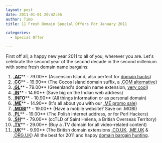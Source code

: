 ```yaml
---
layout: post
date: 2011-01-01 20:42:56
author: Timo
title: 11 Fresh Domain Special Offers For January 2011

categories:
  - Special Offer

---
```


First off all, a happy new year 2011 to all of you, wherever you are. Let's celebrate the second year of the second decade in the second millenium with some fresh domain name bargains:


1.  [**.AC**](https://iwantmyname.com/domains/ac-international-domain-name-registration-for-ascension-island)** - 79.00** (Ascension Island, also perfect for [domain hacks](http://blog.iwantmyname.com/2009/05/how-to-find-a-domain-hack.html))
2.  [**.CC**](https://iwantmyname.com/domains/cc-domain-name-registration-for-cocos-keeling-islands)** - 19.90** (The Cocos Island domain suffix, a [.COM alternative](http://blog.iwantmyname.com/2010/08/5-domain-extensions-for-your-personal-website.html))
3.  [**.GL**](https://iwantmyname.com/domains/gl-greenlandic-domain-name-registration-for-greenland)** - 79.00** (Greenland's domain name extension, [very cool](http://blog.iwantmyname.com/2010/09/cool-domain-hacks-using-the-gl-tld.html))
4.  [**.IN**](https://iwantmyname.com/domains/in-indian-domain-name-registration-for-india)** - 14.90** (Save big on the Indian web address)
5.  [**.INFO**](https://iwantmyname.com/domains/info-domain-name-registration-for-information)** - 10.90** (All things information or as personal domain)
6.  [**.ME**](https://iwantmyname.com/domains/me-montenegrean-domain-name-registration-for-montenegro)** - 14.90** (It's all about you with our [.ME promo sale](https://iwantmyname.com/domains/me-domain-sale-promo-offer))
7.  [**.MOBI**](https://iwantmyname.com/domains/mobi-domain-name-registration-for-mobile)** - 19.00** (Have a mobile website? Save on .MOBI)
8.  [**.PL**](https://iwantmyname.com/domains/pl-polish-domain-name-registration-for-poland)** - 19.00** (The Polish internet address, or for Perl Hackers)
9.  [**.SH**](https://iwantmyname.com/domains/sh-domain-name-registration-for-saint-helena)** - 79.00** (ccTLD of Saint Helena, a British Overseas Territory)
10.  [**.TV**](https://iwantmyname.com/domains/tv-tuvaluan-domain-name-registration-for-tuvalu)** - 29.00** (Buy a .TV domain for all video-related content)
11.  [**.UK**](https://iwantmyname.com/domains/co.uk-domain-name-registration-for-united-kingdom)** - 9.90** (The British domain extensions [.CO.UK](https://iwantmyname.com/domains/co.uk-domain-name-registration-for-united-kingdom), [.ME.UK](https://iwantmyname.com/domains/me.uk-domain-name-registration-for-united-kingdom) & [.ORG.UK](https://iwantmyname.com/domains/org.uk-domain-name-registration-for-united-kingdom))
All the best for 2011 and happy [domain bargain hunting](https://iwantmyname.com).
